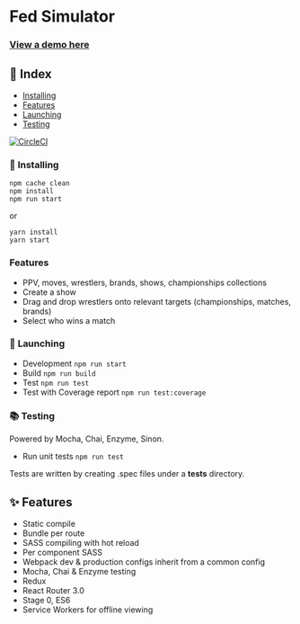 # Fed Simulator

### [View a demo here](http://www.fedsimulator.com/)

## 📕 Index
* [Installing](#installing)
* [Features](#features)
* [Launching](#launching)
* [Testing](#testing)


[![CircleCI](https://circleci.com/gh/azz0r/fedsimulator.png?circle-token=:circle-token)](https://circleci.com/gh/azz0r/fedsimulator/tree/master)


### 💪 <a name="installing"> Installing</a>
```
npm cache clean
npm install
npm run start
```
or
```
yarn install
yarn start
```

### Features
* PPV, moves, wrestlers, brands, shows, championships collections
* Create a show
* Drag and drop wrestlers onto relevant targets (championships, matches, brands)
* Select who wins a match

### 🚀 <a name="launching">Launching</a>
* Development ```npm run start```
* Build  ```npm run build```
* Test  ```npm run test```
* Test with Coverage report ```npm run test:coverage```

###  📚 <a name="testing">Testing</a>
Powered by Mocha, Chai, Enzyme, Sinon.

* Run unit tests ```npm run test```

Tests are written by creating .spec files under a __tests__ directory.

## ✨ <a name="features">Features</a>
* Static compile
* Bundle per route
* SASS compiling with hot reload
* Per component SASS
* Webpack dev & production configs inherit from a common config
* Mocha, Chai & Enzyme testing
* Redux
* React Router 3.0
* Stage 0, ES6
* Service Workers for offline viewing
